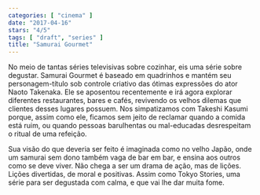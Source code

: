 ```yaml
---
categories: [ "cinema" ]
date: "2017-04-16"
stars: "4/5"
tags: [ "draft", "series" ]
title: "Samurai Gourmet"
---
```

No meio de tantas séries televisivas sobre cozinhar, eis uma série
sobre degustar. Samurai Gourmet é baseado em quadrinhos e mantém seu
personagem-título sob controle criativo das ótimas expressões do
ator Naoto Takenaka. Ele se aposentou recentemente e irá agora explorar
diferentes restaurantes, bares e cafés, revivendo os velhos dilemas que
clientes desses lugares possuem. Nos simpatizamos com Takeshi Kasumi
porque, assim como ele, ficamos sem jeito de reclamar quando a comida
está ruim, ou quando pessoas barulhentas ou mal-educadas desrespeitam
o ritual de uma refeição.

Sua visão do que deveria ser feito é imaginada como no velho Japão,
onde um samurai sem dono também vaga de bar em bar, e ensina aos
outros como se deve viver. Não chega a ser um drama de ação, mas de
lições. Lições divertidas, de moral e positivas. Assim como Tokyo
Stories, uma série para ser degustada com calma, e que vai lhe dar
muita fome.
